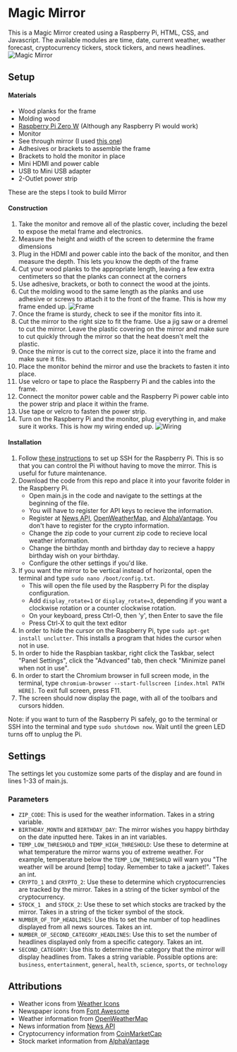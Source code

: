 # Magic Mirror
This is a Magic Mirror created using a Raspberry Pi, HTML, CSS, and Javascript. The available modules are time, date, current weather, weather forecast, cryptocurrency tickers, stock tickers, and news headlines. 
![Magic Mirror](https://github.com/lucasgrinspan/MagicMirror/blob/master/Images/Screenshot.png)
## Setup

#### Materials
* Wood planks for the frame
* Molding wood
* [Raspberry Pi Zero W](https://www.raspberrypi.org/) (Although any Raspberry Pi would work)
* Monitor
* See through mirror (I used [this one](https://www.amazon.com/gp/product/B01G4MQ3WQ/ref=oh_aui_detailpage_o06_s01?ie=UTF8&psc=1))
* Adhesives or brackets to assemble the frame
* Brackets to hold the monitor in place
* Mini HDMI and power cable
* USB to Mini USB adapter
* 2-Outlet power strip

These are the steps I took to build Mirror
#### Construction
1. Take the monitor and remove all of the plastic cover, including the bezel to expose the metal frame and electronics.
2. Measure the height and width of the screen to determine the frame dimensions
3. Plug in the HDMI and power cable into the back of the monitor, and then measure the depth. This lets you know the depth of the frame
4. Cut your wood planks to the appropriate length, leaving a few extra centimeters so that the planks can connect at the corners
5. Use adhesive, brackets, or both to connect the wood at the joints.
6. Cut the molding wood to the same length as the planks and use adhesive or screws to attach it to the front of the frame.
This is how my frame ended up.
![Frame](https://github.com/lucasgrinspan/MagicMirror/blob/master/Images/Frame.png)
7. Once the frame is sturdy, check to see if the monitor fits into it.
8. Cut the mirror to the right size to fit the frame. Use a jig saw or a dremel to cut the mirror. Leave the plastic covering on the mirror and make sure to cut quickly through the mirror so that the heat doesn't melt the plastic.
9. Once the mirror is cut to the correct size, place it into the frame and make sure it fits.
10. Place the monitor behind the mirror and use the brackets to fasten it into place.
11. Use velcro or tape to place the Raspberry Pi and the cables into the frame.
12. Connect the monitor power cable and the Raspberry Pi power cable into the power strip and place it within the frame.
13. Use tape or velcro to fasten the power strip.
14. Turn on the Raspberry Pi and the monitor, plug everything in, and make sure it works.
This is how my wiring ended up.
![Wiring](https://github.com/lucasgrinspan/MagicMirror/blob/master/Images/Wiring.png)

#### Installation
1. Follow [these instructions](https://www.raspberrypi.org/documentation/remote-access/ssh/) to set up SSH for the Raspberry Pi. This is so that you can control the Pi without having to move the mirror. This is useful for future maintenance.
2. Download the code from this repo and place it into your favorite folder in the Raspberry Pi.
     * Open main.js in the code and navigate to the settings at the beginning of the file.
     * You will have to register for API keys to recieve the information.
     * Register at [News API](https://newsapi.org), [OpenWeatherMap](https://openweathermap.org/api), and [AlphaVantage](https://www.alphavantage.co). You don't have to register for the crypto information.
     * Change the zip code to your current zip code to recieve local weather information.
     * Change the birthday month and birthday day to recieve a happy birthday wish on your birthday.
     * Configure the other settings if you'd like.
3. If you want the mirror to be vertical instead of horizontal, open the terminal and type `sudo nano /boot/config.txt`. 
     * This will open the file used by the Raspberry Pi for the display configuration. 
     * Add `display_rotate=1` or `display_rotate=3`, depending if you want a clockwise rotation or a counter clockwise rotation. 
     * On your keyboard, press Ctrl-O, then 'y', then Enter to save the file
     * Press Ctrl-X to quit the text editor
4. In order to hide the cursor on the Raspberry Pi, type `sudo apt-get install unclutter`. This installs a program that hides the cursor when not in use.
5. In order to hide the Raspbian taskbar, right click the Taskbar, select "Panel Settings", click the "Advanced" tab, then check "Minimize panel when not in use".
6. In order to start the Chromium browser in full screen mode, in the terminal, type `chromium-browser --start-fullscreen [index.html PATH HERE]`. To exit full screen, press F11.
7. The screen should now display the page, with all of the toolbars and cursors hidden.

Note: if you want to turn of the Raspberry Pi safely, go to the terminal or SSH into the terminal and type `sudo shutdown now`. Wait until the green LED turns off to unplug the Pi. 

## Settings
The settings let you customize some parts of the display and are found in lines 1-33 of main.js.
### Parameters
* `ZIP_CODE`: This is used for the weather information. Takes in a string variable.
* `BIRTHDAY_MONTH` and `BIRTHDAY_DAY`: The mirror wishes you happy birthday on the date inputted here. Takes in an int variables.
* `TEMP_LOW_THRESHOLD` and `TEMP_HIGH_THRESHOLD`: Use these to determine at what temperature the mirror warns you of extreme weather. For example, temperature below the `TEMP_LOW_THRESHOLD` will warn you "The weather will be around [temp] today. Remember to take a jacket!". Takes an int.
* `CRYPTO_1` and `CRYPTO_2`: Use these to determine which cryptocurrencies are tracked by the mirror. Takes in a string of the ticker symbol of the cryptocurrency.
* `STOCK_1 ` and `STOCK_2`: Use these to set which stocks are tracked by the mirror. Takes in a string of the ticker symbol of the stock.
* `NUMBER_OF_TOP_HEADLINES`: Use this to set the number of top headlines displayed from all news sources. Takes an int.
* `NUMBER_OF_SECOND_CATEGORY_HEADLINES`: Use this to set the number of headlines displayed only from a specific category. Takes an int.
* `SECOND_CATEGORY`: Use this to determine the category that the mirror will display headlines from. Takes a string variable. Possible options are: `business`, `entertainment`, `general`, `health`, `science`, `sports`, or `technology`

## Attributions
* Weather icons from [Weather Icons](http://erikflowers.github.io/weather-icons/)
* Newspaper icons from [Font Awesome](https://fontawesome.com/)
* Weather information from [OpenWeatherMap](https://openweathermap.org/)
* News information from [News API](https://newsapi.org/)
* Cryptocurrency information from [CoinMarketCap](https://coinmarketcap.com/)
* Stock market information from [AlphaVantage](https://www.alphavantage.co/)
